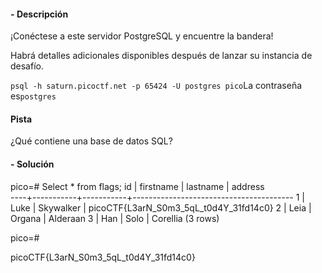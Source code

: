 #### - **Descripción** 
¡Conéctese a este servidor PostgreSQL y encuentre la bandera!

Habrá detalles adicionales disponibles después de lanzar su instancia de desafío.

`psql -h saturn.picoctf.net -p 65424 -U postgres pico`La contraseña es`postgres`
#### Pista 
¿Qué contiene una base de datos SQL?

#### - **Solución** 
pico=# Select * from flags;
 id | firstname | lastname  |                address                 
----+-----------+-----------+----------------------------------------
  1 | Luke      | Skywalker | picoCTF{L3arN_S0m3_5qL_t0d4Y_31fd14c0}
  2 | Leia      | Organa    | Alderaan
  3 | Han       | Solo      | Corellia
(3 rows)

pico=# 

picoCTF{L3arN_S0m3_5qL_t0d4Y_31fd14c0}
